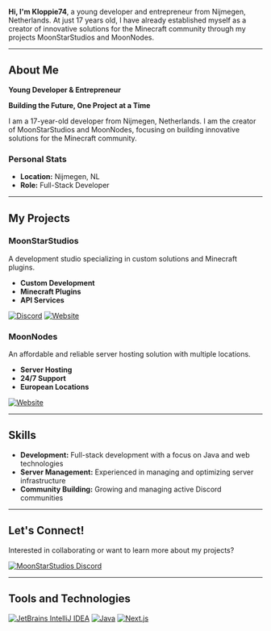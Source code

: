 **Hi, I'm Kloppie74**, a young developer and entrepreneur from Nijmegen, Netherlands. At just 17 years old, I have already established myself as a creator of innovative solutions for the Minecraft community through my projects MoonStarStudios and MoonNodes.

---

## About Me

**Young Developer & Entrepreneur**

**Building the Future, One Project at a Time**

I am a 17-year-old developer from Nijmegen, Netherlands. I am the creator of MoonStarStudios and MoonNodes, focusing on building innovative solutions for the Minecraft community.

### Personal Stats
- **Location:** Nijmegen, NL
- **Role:** Full-Stack Developer

---

## My Projects

### MoonStarStudios
A development studio specializing in custom solutions and Minecraft plugins.

- **Custom Development**
- **Minecraft Plugins**
- **API Services**

[![Discord](https://img.shields.io/badge/Discord-7289DA?style=for-the-badge&logo=discord&logoColor=white)](https://discord.gg/Ya6NwdEMd6)
[![Website](https://img.shields.io/badge/Website-1DA1F2?style=for-the-badge&logo=google-chrome&logoColor=white)](https://moonstarstudios.xyz)

### MoonNodes
An affordable and reliable server hosting solution with multiple locations.

- **Server Hosting**
- **24/7 Support**
- **European Locations**

[![Website](https://img.shields.io/badge/Website-1DA1F2?style=for-the-badge&logo=google-chrome&logoColor=white)](https://moonnodes.xyz)

---

## Skills
- **Development:** Full-stack development with a focus on Java and web technologies
- **Server Management:** Experienced in managing and optimizing server infrastructure
- **Community Building:** Growing and managing active Discord communities

---

## Let's Connect!

Interested in collaborating or want to learn more about my projects?

[![MoonStarStudios Discord](https://img.shields.io/badge/Discord-7289DA?style=for-the-badge&logo=discord&logoColor=white)](https://discord.gg/Ya6NwdEMd6)

---

## Tools and Technologies

[![JetBrains IntelliJ IDEA](https://img.icons8.com/color/48/000000/intellij-idea.png)](https://www.jetbrains.com/idea/)
[![Java](https://img.icons8.com/color/48/000000/java-coffee-cup-logo.png)](https://www.java.com/)
[![Next.js](https://img.icons8.com/color/48/000000/nextjs.png)](https://nextjs.org/)

